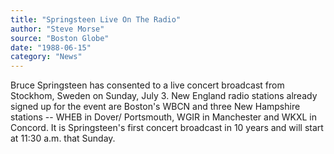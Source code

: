 ```yaml
---
title: "Springsteen Live On The Radio"
author: "Steve Morse"
source: "Boston Globe"
date: "1988-06-15"
category: "News"
---
```


Bruce Springsteen has consented to a live concert broadcast from Stockhom, Sweden on Sunday, July 3. New England radio stations already signed up for the event are Boston's WBCN and three New Hampshire stations -- WHEB in Dover/ Portsmouth, WGIR in Manchester and WKXL in Concord. It is Springsteen's first concert broadcast in 10 years and will start at 11:30 a.m. that Sunday.